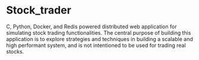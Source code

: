 # Stock_trader
C, Python, Docker, and Redis powered distributed web application for simulating stock trading functionalities.
The central purpose of building this application is to explore strategies and techniques in building a scalable and high performant system, and is not intentioned to be used for trading real stocks.
